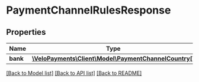 # PaymentChannelRulesResponse

## Properties
Name | Type | Description | Notes
------------ | ------------- | ------------- | -------------
**bank** | [**\VeloPayments\Client\Model\PaymentChannelCountry[]**](PaymentChannelCountry.md) |  | [optional] 

[[Back to Model list]](../README.md#documentation-for-models) [[Back to API list]](../README.md#documentation-for-api-endpoints) [[Back to README]](../README.md)


